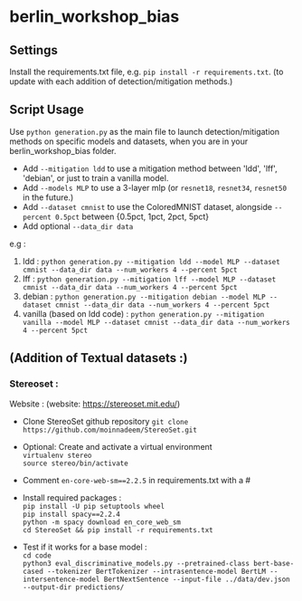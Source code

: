 # berlin_workshop_bias

## Settings
Install the requirements.txt file, e.g. `pip install -r requirements.txt`. (to update with each addition of detection/mitigation methods.)

## Script Usage
Use `python generation.py` as the main file to launch detection/mitigation methods on specific models and datasets, when you are in your berlin_workshop_bias folder. 
* Add `--mitigation ldd` to use a mitigation method between 'ldd', 'lff', 'debian', or just to train a vanilla model.
* Add `--models MLP` to use a 3-layer mlp (or `resnet18`, `resnet34`, `resnet50` in the future.)
* Add `--dataset cmnist` to use the ColoredMNIST dataset, alongside `--percent 0.5pct` between {0.5pct, 1pct, 2pct, 5pct}
* Add optional `--data_dir data` 

e.g : 
1) ldd : `python generation.py --mitigation ldd --model MLP --dataset cmnist --data_dir data --num_workers 4 --percent 5pct`
2) lff : `python generation.py --mitigation lff --model MLP --dataset cmnist --data_dir data --num_workers 4 --percent 5pct`
3) debian : `python generation.py --mitigation debian --model MLP --dataset cmnist --data_dir data --num_workers 4 --percent 5pct`
4) vanilla (based on ldd code) : `python generation.py --mitigation vanilla --model MLP --dataset cmnist --data_dir data --num_workers 4 --percent 5pct`



## (Addition of Textual datasets :)
### Stereoset : 
Website : (website: https://stereoset.mit.edu/)

* Clone StereoSet github repository `git clone https://github.com/moinnadeem/StereoSet.git`

* Optional: Create and activate a virtual environment  
`virtualenv stereo`  
`source stereo/bin/activate`  

* Comment `en-core-web-sm==2.2.5` in requirements.txt with a #  

* Install required packages :  
`pip install -U pip setuptools wheel`  
`pip install spacy==2.2.4`  
`python -m spacy download en_core_web_sm`  
`cd StereoSet && pip install -r requirements.txt`  

* Test if it works for a base model :  
`cd code`  
`python3 eval_discriminative_models.py --pretrained-class bert-base-cased --tokenizer BertTokenizer --intrasentence-model BertLM --intersentence-model BertNextSentence --input-file ../data/dev.json --output-dir predictions/`  

